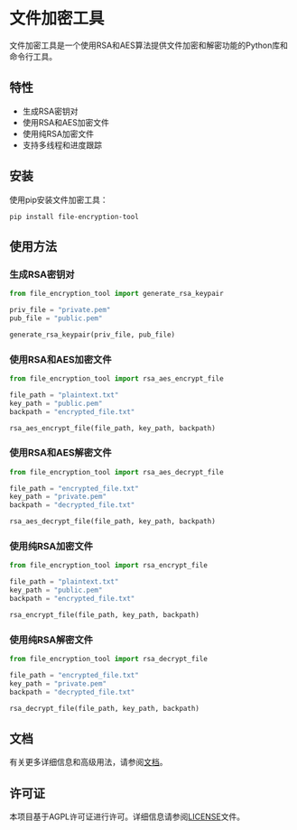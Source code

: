 # 文件加密工具

文件加密工具是一个使用RSA和AES算法提供文件加密和解密功能的Python库和命令行工具。

## 特性

- 生成RSA密钥对
- 使用RSA和AES加密文件
- 使用纯RSA加密文件
- 支持多线程和进度跟踪

## 安装

使用pip安装文件加密工具：

```shell
pip install file-encryption-tool
```

## 使用方法

### 生成RSA密钥对

```python
from file_encryption_tool import generate_rsa_keypair

priv_file = "private.pem"
pub_file = "public.pem"

generate_rsa_keypair(priv_file, pub_file)
```

### 使用RSA和AES加密文件

```python
from file_encryption_tool import rsa_aes_encrypt_file

file_path = "plaintext.txt"
key_path = "public.pem"
backpath = "encrypted_file.txt"

rsa_aes_encrypt_file(file_path, key_path, backpath)
```

### 使用RSA和AES解密文件

```python
from file_encryption_tool import rsa_aes_decrypt_file

file_path = "encrypted_file.txt"
key_path = "private.pem"
backpath = "decrypted_file.txt"

rsa_aes_decrypt_file(file_path, key_path, backpath)
```

### 使用纯RSA加密文件

```python
from file_encryption_tool import rsa_encrypt_file

file_path = "plaintext.txt"
key_path = "public.pem"
backpath = "encrypted_file.txt"

rsa_encrypt_file(file_path, key_path, backpath)
```

### 使用纯RSA解密文件

```python
from file_encryption_tool import rsa_decrypt_file

file_path = "encrypted_file.txt"
key_path = "private.pem"
backpath = "decrypted_file.txt"

rsa_decrypt_file(file_path, key_path, backpath)
```

## 文档

有关更多详细信息和高级用法，请参阅[文档](https://github.com/MWCT-Technicalization-Organization/File_Encryption_Tool)。

## 许可证

本项目基于AGPL许可证进行许可。详细信息请参阅[LICENSE](https://github.com/MWCT-Technicalization-Organization/File_Encryption_Tool)文件。
